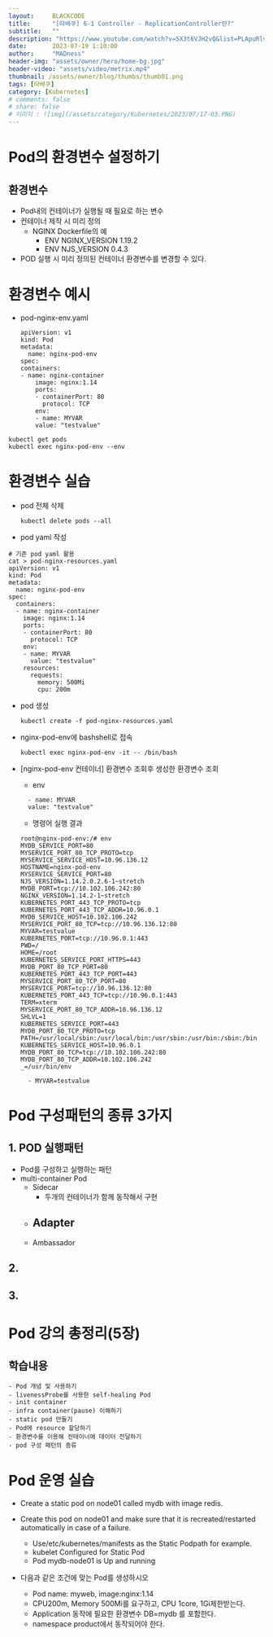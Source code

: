 ```yaml
---
layout:     BLACKCODE
title:      "[따배쿠] 6-1 Controller - ReplicationController란?"
subtitle:   ""
description: "https://www.youtube.com/watch?v=5X3t6VJH2vQ&list=PLApuRlvrZKohaBHvXAOhUD-RxD0uQ3z0c&index=17"
date:       2023-07-19 1:10:00
author:     "MADness"
header-img: "assets/owner/hero/home-bg.jpg"
header-video: "assets/video/metrix.mp4"
thumbnail: /assets/owner/blog/thumbs/thumb01.png
tags: [따배쿠]
category: [Kubernetes]
# comments: false
# share: false
# 이미지 : ![img](/assets/category/Kubernetes/2023/07/17-03.PNG)
---
```


# Pod의 환경변수 설정하기

## 환경변수
- Pod내의 컨테이너가 실행될 때 필요로 하는 변수
- 컨테이너 제작 시 미리 정의
    - NGINX Dockerfile의 예
        - ENV NGINX_VERSION 1.19.2
		- ENV NJS_VERSION 0.4.3
- POD 실행 시 미리 정의된 컨테이너 환경변수를 변경할 수 있다.

# 환경변수 예시
- pod-nginx-env.yaml
	```
	apiVersion: v1
	kind: Pod
	metadata:
	  name: nginx-pod-env
	spec:
	containers:
	- name: nginx-container
		image: nginx:1.14
		ports:
		- containerPort: 80
		  protocol: TCP
		env:
		- name: MYVAR
		value: "testvalue"
	```
```
kubectl get pods
kubectl exec nginx-pod-env --env
```

# 환경변수 실습
- pod 전체 삭제
	```
	kubectl delete pods --all
	```

- pod yaml 작성
```
# 기존 pod yaml 활용
cat > pod-nginx-resources.yaml
apiVersion: v1
kind: Pod
metadata:
  name: nginx-pod-env
spec:
  containers:
  - name: nginx-container
    image: nginx:1.14
    ports:
    - containerPort: 80
      protocol: TCP
    env:
    - name: MYVAR
      value: "testvalue"
    resources:
      requests:
        memory: 500Mi
        cpu: 200m
```

- pod 생성
	```
	kubectl create -f pod-nginx-resources.yaml
	```

- nginx-pod-env에 bashshell로 접속
	```
	kubectl exec nginx-pod-env -it -- /bin/bash
	```
- [nginx-pod-env 컨테이너] 환경변수 조회후 생성한 환경변수 조회 
	- env
	```
	  - name: MYVAR
	  value: "testvalue"
	```
	- 명령어 실행 결과
	```
	root@nginx-pod-env:/# env
	MYDB_SERVICE_PORT=80
	MYSERVICE_PORT_80_TCP_PROTO=tcp
	MYSERVICE_SERVICE_HOST=10.96.136.12
	HOSTNAME=nginx-pod-env
	MYSERVICE_SERVICE_PORT=80
	NJS_VERSION=1.14.2.0.2.6-1~stretch
	MYDB_PORT=tcp://10.102.106.242:80
	NGINX_VERSION=1.14.2-1~stretch
	KUBERNETES_PORT_443_TCP_PROTO=tcp
	KUBERNETES_PORT_443_TCP_ADDR=10.96.0.1
	MYDB_SERVICE_HOST=10.102.106.242
	MYSERVICE_PORT_80_TCP=tcp://10.96.136.12:80
	MYVAR=testvalue
	KUBERNETES_PORT=tcp://10.96.0.1:443
	PWD=/
	HOME=/root
	KUBERNETES_SERVICE_PORT_HTTPS=443
	MYDB_PORT_80_TCP_PORT=80
	KUBERNETES_PORT_443_TCP_PORT=443
	MYSERVICE_PORT_80_TCP_PORT=80
	MYSERVICE_PORT=tcp://10.96.136.12:80
	KUBERNETES_PORT_443_TCP=tcp://10.96.0.1:443
	TERM=xterm
	MYSERVICE_PORT_80_TCP_ADDR=10.96.136.12
	SHLVL=1
	KUBERNETES_SERVICE_PORT=443
	MYDB_PORT_80_TCP_PROTO=tcp
	PATH=/usr/local/sbin:/usr/local/bin:/usr/sbin:/usr/bin:/sbin:/bin
	KUBERNETES_SERVICE_HOST=10.96.0.1
	MYDB_PORT_80_TCP=tcp://10.102.106.242:80
	MYDB_PORT_80_TCP_ADDR=10.102.106.242
	_=/usr/bin/env
	```
		- MYVAR=testvalue

# Pod 구성패턴의 종류 3가지
## 1. POD 실행패턴
- Pod를 구성하고 실행하는 패턴
- multi-container Pod
	- Sidecar
		- 두개의 컨테이너가 함께 동작해서 구현
	- Adapter
		- 
	- Ambassador
## 2.
## 3.

# Pod 강의 총정리(5장)
## 학습내용
	- Pod 개념 및 사용하기
	- livenessProbe를 사용한 self-healing Pod
	- init container
	- infra container(pause) 이해하기
	- static pod 만들기
	- Pod에 resource 할당하기
	- 환경변수를 이용해 컨테이너에 데이터 전달하기
	- pod 구성 패턴의 종류
	
# Pod 운영 실습
- Create a static pod on node01 called mydb with image redis.
- Create this pod on node01 and make sure that it is recreated/restarted automatically in case of a failure.
	- Use/etc/kubernetes/manifests as the Static Podpath for example.
	- kubelet Configured for Static Pod
	- Pod mydb-node01 is Up and running

- 다음과 같은 조건에 맞는 Pod를 생성하시오
	- Pod name: myweb, image:nginx:1.14
	- CPU200m, Memory 500Mi를 요구하고, CPU 1core, 1Gi제한받는다.
	- Application 동작에 필요한 환경변수 DB=mydb 를 포함한다.
	- namespace product에서 동작되어야 한다.
